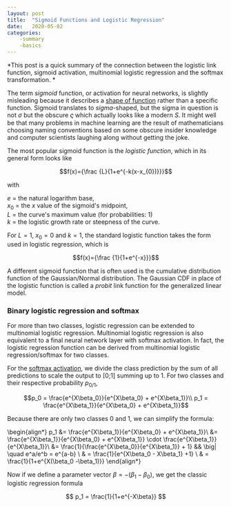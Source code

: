 ```yaml
---
layout: post
title:  "Sigmoid Functions and Logistic Regression"
date:   2020-05-02
categories:
    -summary
    -basics
---
```



*This post is a quick summary of the connection between the logistic link function, sigmoid activation, multinomial logistic regression and the softmax transformation. *

The term *sigmoid* function, or activation for neural networks, is slightly misleading because it describes a [shape of function](https://en.wikipedia.org/wiki/Sigmoid_function) rather than a specific function. Sigmoid translates to *sigma*-shaped, but the sigma in question is not $\sigma$ but the obscure $\varsigma$ which actually looks like a modern *S*. It might well be that many problems in machine learning are the result of mathematicians choosing naming conventions based on some obscure insider knowledge and computer scientists laughing along without getting the joke. 

The most popular sigmoid function is the *logistic function*, which in its general form looks like

$$f(x)={\frac {L}{1+e^{-k(x-x_{0})}}}$$

with 

$e$ = the natural logarithm base,    
$x_{0}$ = the $x$ value of the sigmoid's midpoint,    
$L$ = the curve's maximum value (for probabilities: 1)   
$k$ = the logistic growth rate or steepness of the curve.

For $L=1$, $x_0=0$ and $k=1$, the standard logistic function takes the form used in logistic regression, which is

$$f(x)={\frac {1}{1+e^{-x}}}$$

A different sigmoid function that is often used is the cumulative distribution function of the Gaussian/Normal distribution. The Gaussian CDF in place of the logistic function is called a *probit* link function for the generalized linear model. 

### Binary logistic regression and softmax

For more than two classes, logistic regression can be extended to multinomial logistic regression. Multinomial logistic regression is also equivalent to a final neural network layer with softmax activation. In fact, the logistic regression function can be derived from multinomial logistic regression/softmax for two classes.

For the [softmax activation](https://en.wikipedia.org/wiki/Multinomial_logistic_regression), we divide the class prediction by the sum of all predictions to scale the output to [0;1] summing up to 1. For two classes and their respective probability $p_{0/1}$,

$$p_0 = \frac{e^{X\beta_0}}{e^{X\beta_0} + e^{X\beta_1}}\\
p_1 = \frac{e^{X\beta_1}}{e^{X\beta_0} + e^{X\beta_1}}$$

Because there are only two classes 0 and 1, we can simplify the formula:

\begin{align*}
p_1 &= \frac{e^{X\beta_1}}{e^{X\beta_0} + e^{X\beta_1}}\\
&= \frac{e^{X\beta_1}}{e^{X\beta_0} + e^{X\beta_1}} \cdot \frac{e^{X\beta_1}}{e^{X\beta_1}}\\
&= \frac{1}{\frac{e^{X\beta_0}}{e^{X\beta_1}} + 1}  && \big| \quad e^a/e^b = e^{a-b} \\
& = \frac{1}{e^{X\beta_0 - X\beta_1} +1} \\
& = \frac{1}{1+e^{X(\beta_0 -\beta_1)}} 
\end{align*}

Now if we define a parameter vector $\beta = - (\beta_1 - \beta_0)$, we get the classic logistic regression formula

$$ 
p_1 = \frac{1}{1+e^{-X\beta}} 
$$
